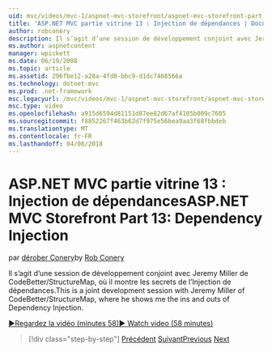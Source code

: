 ```yaml
---
uid: mvc/videos/mvc-1/aspnet-mvc-storefront/aspnet-mvc-storefront-part-13-dependency-injection
title: 'ASP.NET MVC partie vitrine 13 : Injection de dépendances | Documents Microsoft'
author: robconery
description: Il s’agit d’une session de développement conjoint avec Jeremy Miller de CodeBetter/StructureMap, où il montre les secrets de l’Injection de dépendances.
ms.author: aspnetcontent
manager: wpickett
ms.date: 06/19/2008
ms.topic: article
ms.assetid: 296fbe12-a28a-4fd8-bbc9-d1dc7468566a
ms.technology: dotnet-mvc
ms.prod: .net-framework
msc.legacyurl: /mvc/videos/mvc-1/aspnet-mvc-storefront/aspnet-mvc-storefront-part-13-dependency-injection
msc.type: video
ms.openlocfilehash: a915d6594d81151d87ee82d67af4105b009c7605
ms.sourcegitcommit: f8852267f463b62d7f975e56bea9aa3f68fbbdeb
ms.translationtype: MT
ms.contentlocale: fr-FR
ms.lasthandoff: 04/06/2018
---
```

<a name="aspnet-mvc-storefront-part-13-dependency-injection"></a><span data-ttu-id="30c02-103">ASP.NET MVC partie vitrine 13 : Injection de dépendances</span><span class="sxs-lookup"><span data-stu-id="30c02-103">ASP.NET MVC Storefront Part 13: Dependency Injection</span></span>
====================
<span data-ttu-id="30c02-104">par [dérober Conery](https://github.com/robconery)</span><span class="sxs-lookup"><span data-stu-id="30c02-104">by [Rob Conery](https://github.com/robconery)</span></span>

<span data-ttu-id="30c02-105">Il s’agit d’une session de développement conjoint avec Jeremy Miller de CodeBetter/StructureMap, où il montre les secrets de l’Injection de dépendances.</span><span class="sxs-lookup"><span data-stu-id="30c02-105">This is a joint development session with Jeremy Miller of CodeBetter/StructureMap, where he shows me the ins and outs of Dependency Injection.</span></span>

[<span data-ttu-id="30c02-106">&#9654;Regardez la vidéo (minutes 58)</span><span class="sxs-lookup"><span data-stu-id="30c02-106">&#9654; Watch video (58 minutes)</span></span>](https://channel9.msdn.com/Blogs/ASP-NET-Site-Videos/aspnet-mvc-storefront-part-13-dependency-injection)

> [!div class="step-by-step"]
> <span data-ttu-id="30c02-107">[Précédent](aspnet-mvc-storefront-part-12-mocking.md)
> [Suivant](aspnet-mvc-storefront-part-14-rich-client-interaction.md)</span><span class="sxs-lookup"><span data-stu-id="30c02-107">[Previous](aspnet-mvc-storefront-part-12-mocking.md)
[Next](aspnet-mvc-storefront-part-14-rich-client-interaction.md)</span></span>
